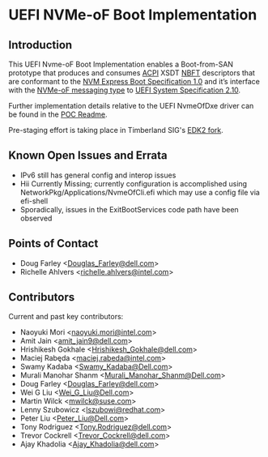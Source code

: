 # UEFI NVMe-oF Boot Implementation
## Introduction
This UEFI Nvme-oF Boot Implementation enables a Boot-from-SAN prototype that produces and consumes [ACPI](https://uefi.org/specifications) XSDT [NBFT](https://uefi.org/specs/ACPI/6.5/05_ACPI_Software_Programming_Model.html?highlight=nbft#description-header-signatures-for-tables-reserved-by-acpi) descriptors that are conformant to the [NVM Express Boot Specification 1.0](https://nvmexpress.org/specification/nvme-boot-specification/) and it’s interface with the [NVMe-oF messaging type](https://uefi.org/specs/UEFI/2.10/10_Protocols_Device_Path_Protocol.html#nvme-over-fabric-nvme-of-namespace-device-path) to [UEFI System Specification 2.10](https://uefi.org/specs/UEFI/2.10/).

Further implementation details relative to the UEFI NvmeOfDxe driver can be found in the [POC Readme](https://github.com/timberland-sig/edk2/blob/timberland_1.0_final/NetworkPkg/NvmeOfDxe/readme.md).

Pre-staging effort is taking place in Timberland SIG's [EDK2 fork](https://github.com/timberland-sig/edk2).

## Known Open Issues and Errata

- IPv6 still has general config and interop issues
- Hii Currently Missing; currently configuration is accomplished using NetworkPkg/Applications/NvmeOfCli.efi which may use a config file via efi-shell
- Sporadically, issues in the ExitBootServices code path have been observed

## Points of Contact

* Doug Farley \<Douglas_Farley@dell.com\>
* Richelle Ahlvers \<richelle.ahlvers@intel.com\>

## Contributors

Current and past key contributors:

* Naoyuki Mori \<naoyuki.mori@intel.com\>
* Amit Jain \<amit_jain9@dell.com\>
* Hrishikesh Gokhale \<Hrishikesh_Gokhale@dell.com\>
* Maciej Rabęda \<maciej.rabeda@intel.com\>
* Swamy Kadaba \<Swamy_Kadaba@Dell.com\>
* Murali Manohar Shanm \<Murali_Manohar_Shanm@Dell.com\>
* Doug Farley \<Douglas_Farley@dell.com\>
* Wei G Liu \<Wei_G_Liu@Dell.com\>
* Martin Wilck \<mwilck@suse.com\>
* Lenny Szubowicz \<lszubowi@redhat.com\>
* Peter Liu \<Peter_Liu@Dell.com\>
* Tony Rodriguez \<Tony.Rodriguez@dell.com\>
* Trevor Cockrell \<Trevor_Cockrell@dell.com\>
* Ajay Khadolia \<Ajay_Khadolia@dell.com\>
